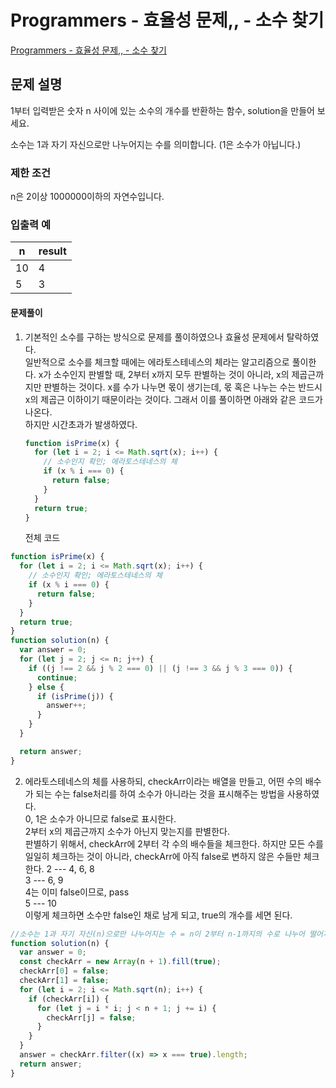 # Programmers - 효율성 문제,, - 소수 찾기

[Programmers - 효율성 문제,, - 소수 찾기](https://school.programmers.co.kr/learn/courses/30/lessons/12921)

## 문제 설명

1부터 입력받은 숫자 n 사이에 있는 소수의 개수를 반환하는 함수, solution을 만들어 보세요.

소수는 1과 자기 자신으로만 나누어지는 수를 의미합니다.
(1은 소수가 아닙니다.)

### 제한 조건

n은 2이상 1000000이하의 자연수입니다.

### 입출력 예

| n   | result |
| --- | ------ |
| 10  | 4      |
| 5   | 3      |

#### 문제풀이

1. 기본적인 소수를 구하는 방식으로 문제를 풀이하였으나 효율성 문제에서 탈락하였다.  
    일반적으로 소수를 체크할 때에는 에라토스테네스의 체라는 알고리즘으로 풀이한다.
   x가 소수인지 판별할 때, 2부터 x까지 모두 판별하는 것이 아니라, x의 제곱근까지만 판별하는 것이다. x를 수가 나누면 몫이 생기는데, 몫 혹은 나누는 수는 반드시 x의 제곱근 이하이기 때문이라는 것이다. 그래서 이를 풀이하면 아래와 같은 코드가 나온다.  
    하지만 시간초과가 발생하였다.

   ```js
   function isPrime(x) {
     for (let i = 2; i <= Math.sqrt(x); i++) {
       // 소수인지 확인; 에라토스테네스의 체
       if (x % i === 0) {
         return false;
       }
     }
     return true;
   }
   ```

   전체 코드

```js
function isPrime(x) {
  for (let i = 2; i <= Math.sqrt(x); i++) {
    // 소수인지 확인; 에라토스테네스의 체
    if (x % i === 0) {
      return false;
    }
  }
  return true;
}
function solution(n) {
  var answer = 0;
  for (let j = 2; j <= n; j++) {
    if ((j !== 2 && j % 2 === 0) || (j !== 3 && j % 3 === 0)) {
      continue;
    } else {
      if (isPrime(j)) {
        answer++;
      }
    }
  }

  return answer;
}
```

2. 에라토스테네스의 체를 사용하되, checkArr이라는 배열을 만들고, 어떤 수의 배수가 되는 수는 false처리를 하여 소수가 아니라는 것을 표시해주는 방법을 사용하였다.  
   0, 1은 소수가 아니므로 false로 표시한다.  
   2부터 x의 제곱근까지 소수가 아닌지 맞는지를 판별한다.  
   판별하기 위해서, checkArr에 2부터 각 수의 배수들을 체크한다.
   하지만 모든 수를 일일히 체크하는 것이 아니라, checkArr에 아직 false로 변하지 않은 수들만 체크한다.
   2 --- 4, 6, 8  
   3 --- 6, 9  
   4는 이미 false이므로, pass  
   5 --- 10  
   이렇게 체크하면 소수만 false인 채로 남게 되고, true의 개수를 세면 된다.

```js
//소수는 1과 자기 자신(n)으로만 나누어지는 수 = n이 2부터 n-1까지의 수로 나누어 떨어지면 소수가 아님
function solution(n) {
  var answer = 0;
  const checkArr = new Array(n + 1).fill(true);
  checkArr[0] = false;
  checkArr[1] = false;
  for (let i = 2; i <= Math.sqrt(n); i++) {
    if (checkArr[i]) {
      for (let j = i * i; j < n + 1; j += i) {
        checkArr[j] = false;
      }
    }
  }
  answer = checkArr.filter((x) => x === true).length;
  return answer;
}
```
